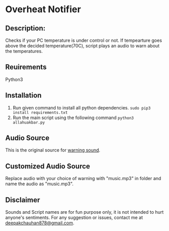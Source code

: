# Overheat Notifier

## Description:
Checks if your PC temperature is under control or not. If tempearture goes above the decided temperature(70C), script plays an audio to warn about the temperatures.

## Reuirements
Python3

## Installation
1. Run given command to install all python dependencies.
	`sudo pip3 install requirements.txt`
2. Run the main script using the following command
	`python3 allahuakbar.py`

## Audio Source
This is the original source for [warning sound](https://www.youtube.com/watch?v=8Dc52GndczI&t=4s).

## Customized Audio Source
Replace audio with your choice of warning with "music.mp3" in folder and name the audio as "music.mp3".

## Disclaimer
Sounds and Script names are for fun purpose only, it is not intended to hurt anyone's sentiments. For any suggestion or issues, contact me at deepakchauhan878@gmail.com.
